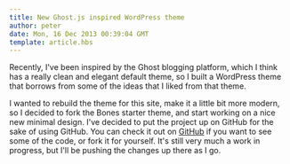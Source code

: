 ```yaml
---
title: New Ghost.js inspired WordPress theme
author: peter
date: Mon, 16 Dec 2013 00:39:04 GMT
template: article.hbs
---
```


Recently, I've been inspired by the Ghost blogging platform, which I think has a really clean and elegant default theme, so I built a WordPress theme that borrows from some of the ideas that I liked from that theme.
<span class="more"></span>

I wanted to rebuild the theme for this site, make it a little bit more modern, so I decided to fork the Bones starter theme, and start working on a nice new minimal design. I've decided to put the project up on GitHub for the sake of using GitHub. You can check it out on [GitHub](https://github.com/petethedude/technoholic.ca) if you want to see some of the code, or fork it for yourself. It's still very much a work in progress, but I'll be pushing the changes up there as I go.